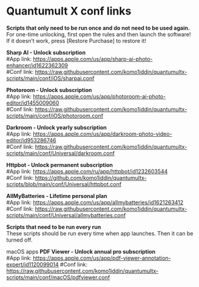 # Quantumult X conf links

**Scripts that only need to be run once and do not need to be used again.**  
For one-time unlocking, first open the rules and then launch the software!   
If it doesn’t work, press [Restore Purchase] to restore it!

**Sharp AI - Unlock subscription**   
#App link: https://apps.apple.com/us/app/sharp-ai-photo-enhancer/id1622362309    
#Conf link: https://raw.githubusercontent.com/komo1iddin/quantumultx-scripts/main/conf/iOS/sharpai.conf

**Photoroom - Unlock subscription**  
#App link: https://apps.apple.com/us/app/photoroom-ai-photo-editor/id1455009060  
#Conf link: https://raw.githubusercontent.com/komo1iddin/quantumultx-scripts/main/conf/iOS/photoroom.conf

**Darkroom - Unlock yearly subscription**     
#App link: https://apps.apple.com/us/app/darkroom-photo-video-editor/id953286746   
#Conf link: https://raw.githubusercontent.com/komo1iddin/quantumultx-scripts/main/conf/Universal/darkroom.conf

**Httpbot - Unlock permanent subscription**     
#App link: https://apps.apple.com/ru/app/httpbot/id1232603544   
#Conf link: https://github.com/komo1iddin/quantumultx-scripts/blob/main/conf/Universal/httpbot.conf   

**AllMyBatteries - Lifetime personal plan**   
#App link: https://apps.apple.com/us/app/allmybatteries/id1621263412   
#Conf link: https://raw.githubusercontent.com/komo1iddin/quantumultx-scripts/main/conf/Universal/allmybatteries.conf   




**Scripts that need to be run every run**   
These scripts should be run every time when app launches. Then it can be turned off.  

macOS apps
**PDF Viewer - Unlock annual pro subscription**   
#App link: https://apps.apple.com/us/app/pdf-viewer-annotation-expert/id1120099014
#Conf link: https://raw.githubusercontent.com/komo1iddin/quantumultx-scripts/main/conf/macOS/pdfviewer.conf